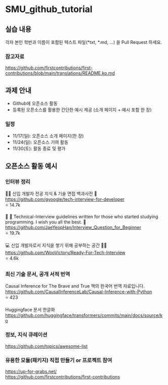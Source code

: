 ﻿# SMU_github_tutorial

## 실습 내용
각자 본인 학번과 이름이 포함된 텍스트 파일(*txt, *.md, ...) 을 Pull Request 하세요.

### 참고자료
https://github.com/firstcontributions/first-contributions/blob/main/translations/README.ko.md

## 과제 안내
- Github에 오픈소스 활동  
- 등록된 오픈소스를 활용한 간단한 예시 제공 (소개 페이지 + 예시 포함 한 장)

### 일정
- 11/17(일): 오픈소스 소개 페이지(한 장)  
- 11/24(일): 오픈소스 기여 활동  
- 11/30(토): 활동 종료 및 평가

## 오픈소스 활동 예시

### 인터뷰 정리
👶🏻 신입 개발자 전공 지식 & 기술 면접 백과사전 📖  
https://github.com/gyoogle/tech-interview-for-developer  
⭐ 14.7k

👦 👧 Technical-Interview guidelines written for those who started studying programming. I wish you all the best. 👾  
https://github.com/JaeYeopHan/Interview_Question_for_Beginner  
⭐ 19.7k

💻 신입 개발자로서 지식을 쌓기 위해 공부하는 공간 👨‍💻  
https://github.com/WooVictory/Ready-For-Tech-Interview  
⭐ 4.6k

### 최신 기술 문서, 공개 서적 번역

Causal Inference for The Brave and True 책의 한국어 번역 자료입니다.  
https://github.com/CausalInferenceLab/Causal-Inference-with-Python  
⭐ 423

Huggingface 문서 한글화  
https://github.com/huggingface/transformers/commits/main/docs/source/ko

### 정보, 지식 큐레이션
https://github.com/topics/awesome-list

### 유용한 모듈(패키지) 직접 만들기 or 프로젝트 참여
https://up-for-grabs.net/  
https://github.com/firstcontributions/first-contributions  

